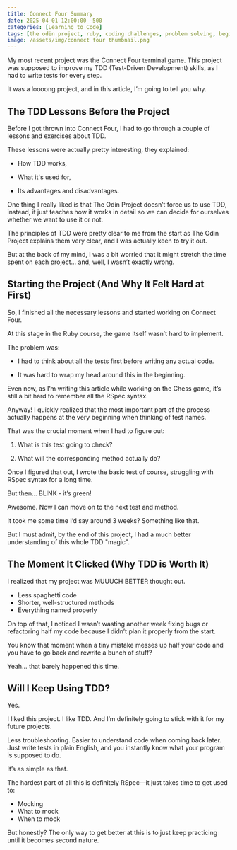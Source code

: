 ```yaml
---
title: Connect Four Summary
date: 2025-04-01 12:00:00 -500
categories: [Learning to Code]
tags: [the odin project, ruby, coding challenges, problem solving, beginner programmer, coding motivation]     # TAG names should always be lowercase
image: /assets/img/connect four thumbnail.png
---
```


My most recent project was the Connect Four terminal game. This project was supposed to improve my TDD (Test-Driven Development) skills, as I had to write tests for every step.

It was a loooong project, and in this article, I’m going to tell you why.

## The TDD Lessons Before the Project

Before I got thrown into Connect Four, I had to go through a couple of lessons and exercises about TDD.

These lessons were actually pretty interesting, they explained:

- How TDD works,

- What it's used for,

- Its advantages and disadvantages.

One thing I really liked is that The Odin Project doesn’t force us to use TDD, instead, it just teaches how it works in detail so we can decide for ourselves whether we want to use it or not.

The principles of TDD were pretty clear to me from the start as The Odin Project explains them very clear, and I was actually keen to try it out.

But at the back of my mind, I was a bit worried that it might stretch the time spent on each project… and, well, I wasn’t exactly wrong.

## Starting the Project (And Why It Felt Hard at First)

So, I finished all the necessary lessons and started working on Connect Four.

At this stage in the Ruby course, the game itself wasn’t hard to implement.

The problem was:

- I had to think about all the tests first before writing any actual code.

- It was hard to wrap my head around this in the beginning.

Even now, as I’m writing this article while working on the Chess game, it’s still a bit hard to remember all the RSpec syntax.

Anyway! I quickly realized that the most important part of the process actually happens at the very beginning when thinking of test names.

That was the crucial moment when I had to figure out:

1. What is this test going to check?

2. What will the corresponding method actually do?

Once I figured that out, I wrote the basic test of course, struggling with RSpec syntax for a long time.

But then… BLINK - it’s green!

Awesome. Now I can move on to the next test and method.

It took me some time I’d say around 3 weeks? Something like that.

But I must admit, by the end of this project, I had a much better understanding of this whole TDD "magic".

## The Moment It Clicked (Why TDD is Worth It)

I realized that my project was MUUUCH BETTER thought out.

- Less spaghetti code
- Shorter, well-structured methods
- Everything named properly

On top of that, I noticed I wasn’t wasting another week fixing bugs or refactoring half my code because I didn’t plan it properly from the start.

You know that moment when a tiny mistake messes up half your code and you have to go back and rewrite a bunch of stuff?

Yeah… that barely happened this time.

## Will I Keep Using TDD?

Yes.

I liked this project. I like TDD. And I’m definitely going to stick with it for my future projects.

Less troubleshooting.
Easier to understand code when coming back later.
Just write tests in plain English, and you instantly know what your program is supposed to do.

It’s as simple as that.

The hardest part of all this is definitely RSpec—it just takes time to get used to:

- Mocking
- What to mock
- When to mock

But honestly? The only way to get better at this is to just keep practicing until it becomes second nature.